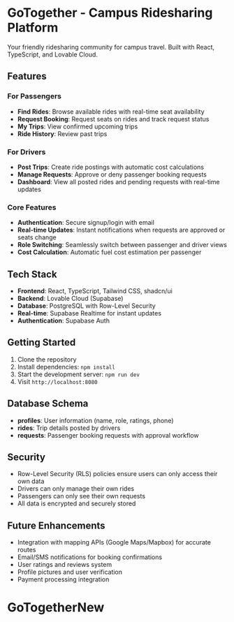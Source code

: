 # GoTogether - Campus Ridesharing Platform

Your friendly ridesharing community for campus travel. Built with React, TypeScript, and Lovable Cloud.

## Features

### For Passengers
- **Find Rides**: Browse available rides with real-time seat availability
- **Request Booking**: Request seats on rides and track request status
- **My Trips**: View confirmed upcoming trips
- **Ride History**: Review past trips

### For Drivers
- **Post Trips**: Create ride postings with automatic cost calculations
- **Manage Requests**: Approve or deny passenger booking requests
- **Dashboard**: View all posted rides and pending requests with real-time updates

### Core Features
- **Authentication**: Secure signup/login with email
- **Real-time Updates**: Instant notifications when requests are approved or seats change
- **Role Switching**: Seamlessly switch between passenger and driver views
- **Cost Calculation**: Automatic fuel cost estimation per passenger

## Tech Stack

- **Frontend**: React, TypeScript, Tailwind CSS, shadcn/ui
- **Backend**: Lovable Cloud (Supabase)
- **Database**: PostgreSQL with Row-Level Security
- **Real-time**: Supabase Realtime for instant updates
- **Authentication**: Supabase Auth

## Getting Started

1. Clone the repository
2. Install dependencies: `npm install`
3. Start the development server: `npm run dev`
4. Visit `http://localhost:8080`

## Database Schema

- **profiles**: User information (name, role, ratings, phone)
- **rides**: Trip details posted by drivers
- **requests**: Passenger booking requests with approval workflow

## Security

- Row-Level Security (RLS) policies ensure users can only access their own data
- Drivers can only manage their own rides
- Passengers can only see their own requests
- All data is encrypted and securely stored

## Future Enhancements

- Integration with mapping APIs (Google Maps/Mapbox) for accurate routes
- Email/SMS notifications for booking confirmations
- User ratings and reviews system
- Profile pictures and user verification
- Payment processing integration
# GoTogetherNew
